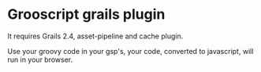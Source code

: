Grooscript grails plugin
========================

It requires Grails 2.4, asset-pipeline and cache plugin.

Use your groovy code in your gsp's, your code, converted to javascript, will run in your browser.

